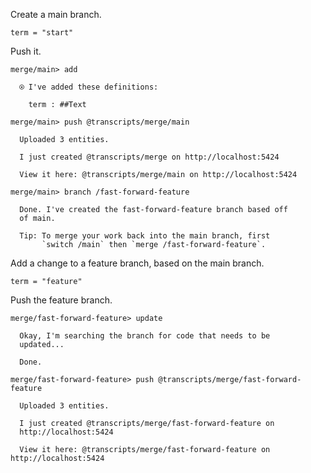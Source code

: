 Create a main branch.

``` unison
term = "start"
```

Push it.

``` ucm
merge/main> add

  ⍟ I've added these definitions:
  
    term : ##Text

merge/main> push @transcripts/merge/main

  Uploaded 3 entities.

  I just created @transcripts/merge on http://localhost:5424

  View it here: @transcripts/merge/main on http://localhost:5424

merge/main> branch /fast-forward-feature

  Done. I've created the fast-forward-feature branch based off
  of main.
  
  Tip: To merge your work back into the main branch, first
       `switch /main` then `merge /fast-forward-feature`.

```
Add a change to a feature branch, based on the main branch.

``` unison
term = "feature"
```

Push the feature branch.

``` ucm
merge/fast-forward-feature> update

  Okay, I'm searching the branch for code that needs to be
  updated...

  Done.

merge/fast-forward-feature> push @transcripts/merge/fast-forward-feature

  Uploaded 3 entities.

  I just created @transcripts/merge/fast-forward-feature on
  http://localhost:5424

  View it here: @transcripts/merge/fast-forward-feature on http://localhost:5424

```
